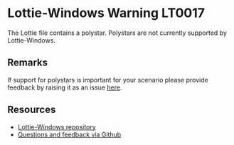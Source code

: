 ﻿[comment]: # (name:PolystarIsNotSupported)
[comment]: # (text:Polystar is not supported.)

# Lottie-Windows Warning LT0017

The Lottie file contains a polystar. Polystars are not currently supported by Lottie-Windows.

## Remarks
If support for polystars is important for your scenario please provide feedback
by raising it as an issue [here](https://github.com/windows-toolkit/Lottie-Windows/issues).


## Resources

* [Lottie-Windows repository](https://aka.ms/lottie)
* [Questions and feedback via Github](https://github.com/windows-toolkit/Lottie-Windows/issues)
